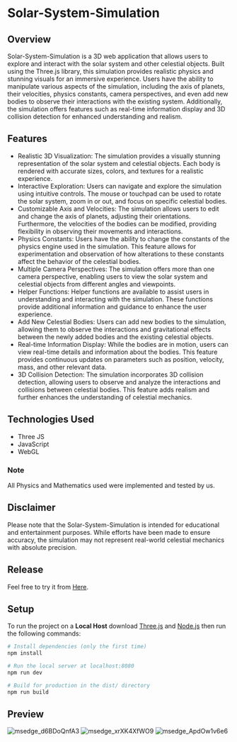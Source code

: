 Solar-System-Simulation
===================================

Overview
--------
Solar-System-Simulation is a 3D web application that allows users to explore and interact with the solar system and other celestial objects. Built using the Three.js library, this simulation provides realistic physics and stunning visuals for an immersive experience. Users have the ability to manipulate various aspects of the simulation, including the axis of planets, their velocities, physics constants, camera perspectives, and even add new bodies to observe their interactions with the existing system.
Additionally, the simulation offers features such as real-time information display and 3D collision detection for enhanced understanding and realism.

Features
--------
- Realistic 3D Visualization: The simulation provides a visually stunning representation of the solar system and celestial objects. Each body is rendered with accurate sizes, colors, and textures for a realistic experience.
- Interactive Exploration: Users can navigate and explore the simulation using intuitive controls. The mouse or touchpad can be used to rotate the solar system, zoom in or out, and focus on specific celestial bodies.
- Customizable Axis and Velocities: The simulation allows users to edit and change the axis of planets, adjusting their orientations. Furthermore, the velocities of the bodies can be modified, providing flexibility in observing their movements and interactions.
- Physics Constants: Users have the ability to change the constants of the physics engine used in the simulation. This feature allows for experimentation and observation of how alterations to these constants affect the behavior of the celestial bodies.
- Multiple Camera Perspectives: The simulation offers more than one camera perspective, enabling users to view the solar system and celestial objects from different angles and viewpoints.
- Helper Functions: Helper functions are available to assist users in understanding and interacting with the simulation. These functions provide additional information and guidance to enhance the user experience.
- Add New Celestial Bodies: Users can add new bodies to the simulation, allowing them to observe the interactions and gravitational effects between the newly added bodies and the existing celestial objects.
- Real-time Information Display: While the bodies are in motion, users can view real-time details and information about the bodies. This feature provides continuous updates on parameters such as position, velocity, mass, and other relevant data.
- 3D Collision Detection: The simulation incorporates 3D collision detection, allowing users to observe and analyze the interactions and collisions between celestial bodies. This feature adds realism and further enhances the understanding of celestial mechanics.

## Technologies Used
* Three JS
* JavaScript
* WebGL

### Note
All Physics and Mathematics used were implemented and tested by us.

Disclaimer
----------
Please note that the Solar-System-Simulation is intended for educational and entertainment purposes. While efforts have been made to ensure accuracy, the simulation may not represent real-world celestial mechanics with absolute precision.

## Release
Feel free to try it from [Here](https://twfek-ajeneh.github.io/Solar-System-Simulation/).

## Setup
To run the project on a **Local Host** download [Three.js](https://threejs.org/docs/#manual/en/introduction/Installation/) and [Node.js](https://nodejs.org/en/download/) then run the following commands:

``` bash
# Install dependencies (only the first time)
npm install

# Run the local server at localhost:8080
npm run dev

# Build for production in the dist/ directory
npm run build
```

## Preview
![msedge_d6BDoQnfA3](https://user-images.githubusercontent.com/57716361/187021988-06dc16d3-6acd-4fcf-b37b-5bcb7722fe94.png)
![msedge_xrXK4XfWO9](https://user-images.githubusercontent.com/57716361/187021999-cb156d80-05ea-4d76-8bfc-c00e945e3bcd.gif)
![msedge_ApdOw1v6e6](https://user-images.githubusercontent.com/57716361/187022013-934b047a-0fc3-4fd5-90aa-d8c5bd7d5716.gif)
